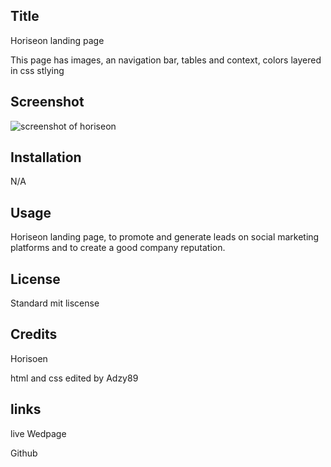 ## Title

Horiseon landing page

This page has images, an navigation bar, tables and context, colors layered in css stlying 

## Screenshot

![screenshot of horiseon](/hwwk1/Assets/01-html-css-git-homework-demo.png)

## Installation

N/A

## Usage

Horiseon landing page, to promote and generate leads on social marketing platforms and to create a good company reputation.


## License

Standard mit liscense

## Credits

Horisoen 

html and css edited by Adzy89

## links

live Wedpage


Github

